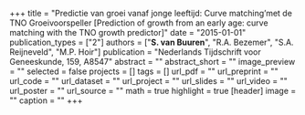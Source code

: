 +++
title = "Predictie van groei vanaf jonge leeftijd: Curve matching’met de TNO Groeivoorspeller [Prediction of growth from an early age: curve matching with the TNO growth predictor]"
date = "2015-01-01"
publication_types = ["2"]
authors = ["**S. van Buuren**", "R.A. Bezemer", "S.A. Reijneveld", "M.P. Hoir"]
publication = "Nederlands Tijdschrift voor Geneeskunde, 159, A8547"
abstract = ""
abstract_short = ""
image_preview = ""
selected = false
projects = []
tags = []
url_pdf = ""
url_preprint = ""
url_code = ""
url_dataset = ""
url_project = ""
url_slides = ""
url_video = ""
url_poster = ""
url_source = ""
math = true
highlight = true
[header]
image = ""
caption = ""
+++
